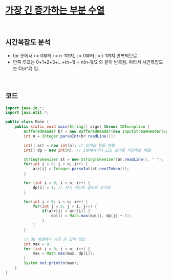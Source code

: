 # [가장 긴 증가하는 부분 수열](https://www.acmicpc.net/problem/11053)

<br>

## 시간복잡도 분석

- for 문에서 i = 0부터 i = n-1까지, j = 0부터 j = i-1까지 반복되므로
- 안쪽 루프는 0+1+2+3+...+(n−1) = n(n-1)/2 와 같이 반복됨. 따라서 시간복잡도는 O(n^2) 임.

<br>

## 코드

```java
import java.io.*;
import java.util.*;

public class Main {
    public static void main(String[] args) throws IOException {
        BufferedReader br = new BufferedReader(new InputStreamReader(System.in));
        int n = Integer.parseInt(br.readLine());

        int[] arr = new int[n]; // 입력값 담을 배열
        int[] dp = new int[n]; // i번째까지의 LIS 길이를 저장하는 배열

        StringTokenizer st = new StringTokenizer(br.readLine(), " ");
        for(int i = 0; i < n; i++) {
            arr[i] = Integer.parseInt(st.nextToken());
        }

        for (int i = 0; i < n; i++) {
            dp[i] = 1; // 자기 자신의 길이로 초기화
        }

        for(int i = 0; i < n; i++) {
            for(int j = 0; j < i; j++) {
                if(arr[j] < arr[i]) {
                    dp[i] = Math.max(dp[i], dp[j] + 1);
                }
            }
        }

        // dp 배열에서 가장 큰 값이 정답
        int max = 0;
        for (int i = 0; i < n; i++) {
            max = Math.max(max, dp[i]);
        }
        System.out.println(max);
    }
}
```